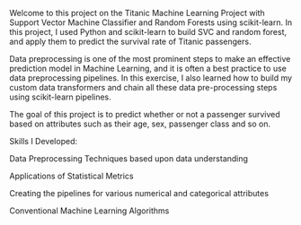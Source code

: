 Welcome to this project on the Titanic Machine Learning Project with Support Vector Machine Classifier and Random Forests using scikit-learn. In this project, I used Python and scikit-learn to build SVC and random forest, and apply them to predict the survival rate of Titanic passengers.

Data preprocessing is one of the most prominent steps to make an effective prediction model in Machine Learning, and it is often a best practice to use data preprocessing pipelines. In this exercise, I also learned how to build my custom data transformers and chain all these data pre-processing steps using scikit-learn pipelines.

The goal of this project is to predict whether or not a passenger survived based on attributes such as their age, sex, passenger class and so on.

Skills I Developed:

Data Preprocessing Techniques based upon data understanding

Applications of Statistical Metrics

Creating the pipelines for various numerical and categorical attributes

Conventional Machine Learning Algorithms
